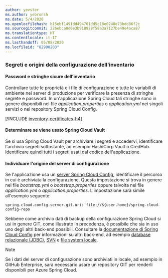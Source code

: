 ```yaml
---
author: yevster
ms.author: yebronsh
ms.date: 5/4/2020
ms.openlocfilehash: b15ebf1491dd494701dd5c18e0248e73bdd86f2c
ms.sourcegitcommit: 226ebca0d0e3b918928f58a3a7127be49e4aca87
ms.translationtype: HT
ms.contentlocale: it-IT
ms.lasthandoff: 05/08/2020
ms.locfileid: "82990203"
---
```

### <a name="inventory-configuration-sources-and-secrets"></a>Segreti e origini della configurazione dell'inventario

#### <a name="inventory-passwords-and-secure-strings"></a>Password e stringhe sicure dell'inventario

Controllare tutte le proprietà e i file di configurazione e tutte le variabili di ambiente nei server di produzione per verificare la presenza di stringhe segrete e password. In un'applicazione Spring Cloud tali stringhe sono in genere disponibili nel file *application.properties* o *application.yml* nei singoli servizi o nel repository Spring Cloud Config.

[!INCLUDE [inventory-certificates-h4](inventory-certificates-h4.md)]

#### <a name="determine-whether-spring-cloud-vault-is-used"></a>Determinare se viene usato Spring Cloud Vault

Se si usa Spring Cloud Vault per archiviare i segreti e accedervi, identificare l'archivio segreti sottostante, ad esempio HashiCorp Vault o CredHub. Identificare quindi tutti i segreti usati dal codice dell'applicazione.

#### <a name="locate-the-configuration-server-source"></a>Individuare l'origine del server di configurazione

Se l'applicazione usa un [server Spring Cloud Config](https://cloud.spring.io/spring-cloud-config/reference/html/#_spring_cloud_config_server), identificare il percorso in cui è archiviata la configurazione. Questa impostazione si trova in genere nel file *bootstrap.yml* o *bootstrap.properties* oppure talvolta nel file *application.yml* o *application.properties*. L'impostazione sarà simile all'esempio seguente:

```properties
spring.cloud.config.server.git.uri: file://${user.home}/spring-cloud-config-repo
```

Sebbene come archivio dati di backup della configurazione Spring Cloud si usi in genere GIT, come illustrato in precedenza, è possibile che sia in uso uno degli altri back-end possibili. Consultare la [documentazione di Spring Cloud Config](https://cloud.spring.io/spring-cloud-config/reference/html/#_environment_repository) per informazioni su altri back-end, ad esempio [database relazionale (JDBC)](https://cloud.spring.io/spring-cloud-config/reference/html/#_jdbc_backend), [SVN](https://cloud.spring.io/spring-cloud-config/reference/html/#_version_control_backend_filesystem_use) e [file system locale](https://cloud.spring.io/spring-cloud-config/reference/html/#_file_system_backend).

> [!NOTE]
> Se i dati del server di configurazione sono archiviati in locale, ad esempio in GitHub Enterprise, sarà necessario usare un repository GIT per renderli disponibili per Azure Spring Cloud.
